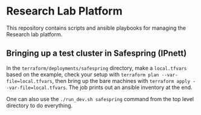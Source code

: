 Research Lab Platform
==========================

This repository contains scripts and ansible playbooks for managing the Research lab platform.

## Bringing up a test cluster in Safespring (IPnett)

In the `terraform/deployments/safespring` directory, make a `local.tfvars` based on the
example, check your setup with `terraform plan --var-file=local.tfvars`, then bring up the bare machines with
`terraform apply --var-file=local.tfvars`. The job prints out an ansible inventory at
the end.

One can also use the `./run_dev.sh safespring` command from the top level directory to do everything.
